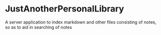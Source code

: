 # JustAnotherPersonalLibrary
A server application to index markdown and other files consisting of notes, so as to aid in searching of notes

